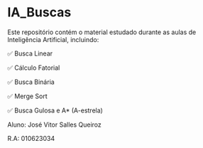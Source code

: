 # IA_Buscas

Este repositório contém o material estudado durante as aulas de Inteligência Artificial, incluindo:

✅ Busca Linear

✅ Cálculo Fatorial

✅ Busca Binária

✅ Merge Sort

✅ Busca Gulosa e A* (A-estrela)



Aluno: José Vitor Salles Queiroz

R.A: 010623034
